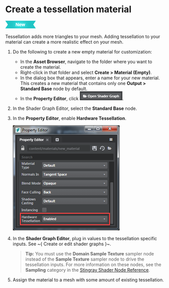 # Create a tessellation material

[![NEW](../../images/new.png "What else is new in v1.7?")](../../release_notes/readme_1.7.html)

Tessellation adds more triangles to your mesh. Adding tessellation to your material can create a more realistic effect on your mesh.

1. Do the following to create a new empty material for customization:
    - In the **Asset Browser**, navigate to the folder where you want to create the material.
    - Right-click in that folder and select **Create > Material (Empty)**.
    - In the dialog box that appears, enter a name for your new material.
    This creates a new material that contains only one **Output > Standard Base** node by default.
    - In the **Property Editor**, click ![Open Shader Graph](../../images/button_openShaderGraph.png).
2. In the Shader Graph Editor, select the **Standard Base** node.
3. In the **Property Editor**, enable **Hardware Tessellation**.

	 ![](../../images/enable_hard_tess.png)

4. In the **Shader Graph Editor**, plug in values to the tessellation specific inputs. See ~{ Create or edit shader graphs }~.

	>**Tip:** You must use the **Domain Sample Texture** sampler node instead of the **Sample Texture** sampler node to drive the tessellation inputs. For more information on these nodes, see the **Sampling** category in the [Stingray Shader Node Reference](../../shaders_ref/index.html).

5. Assign the material to a mesh with some amount of existing tessellation.
